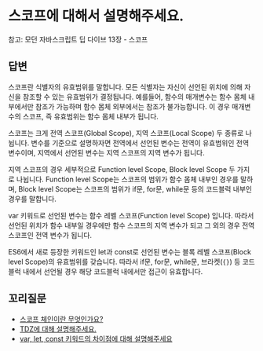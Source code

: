 # 스코프에 대해서 설명해주세요.

참고: 모던 자바스크립트 딥 다이브 13장 - 스코프

## 답변

스코프란 식별자의 유효범위를 말합니다.
모든 식별자는 자신이 선언된 위치에 의해 자신을 참조할 수 있는 유효범위가 결정됩니다.
예를들어, 함수의 매개변수는 함수 몸체 내부에서만 참조가 가능하며 함수 몸체 외부에서는 참조가 불가능합니다. 이 경우 매개변수의 스코프, 즉 유효범위는 함수 몸체 내부가 됩니다.

스코프는 크게 전역 스코프(Global Scope), 지역 스코프(Local Scope) 두 종류로 나뉩니다.
변수를 기준으로 설명하자면 전역에서 선언된 변수는 전역이 유효범위인 전역 변수이며, 지역에서 선언된 변수는 지역 스코프의 지역 변수가 됩니다.

지역 스코프의 경우 세부적으로 Function level Scope, Block level Scope 두 가지로 나뉩니다.
Function level Scope는 스코프의 범위가 함수 몸체 내부인 경우를 말하며, Block level Scope는 스코프의 범위가 if문, for문, while문 등의 코드블럭 내부인 경우를 말합니다.

var 키워드로 선언된 변수는 함수 레벨 스코프(Function level Scope) 입니다.
따라서 선언된 위치가 함수 내부일 경우에만 함수 스코프의 지역 변수가 되고 그 외의 경우 전역 스코프인 전역 변수가 됩니다.

ES6에서 새로 등장한 키워드인 let과 const로 선언된 변수는 블록 레벨 스코프(Block level Scope)의 유효범위를 갖습니다.
따라서 if문, for문, while문, 브라켓(`{}`) 등 코드블럭 내에서 선언될 경우 해당 코드블럭 내에서만 접근이 유효합니다.

## 꼬리질문

- [스코프 체인이란 무엇인가요?](./scopeChain.md)
- [TDZ에 대해 설명해주세요.](./tdz.md)
- [var, let, const 키워드의 차이점에 대해 설명해주세요](./keyword.md)
